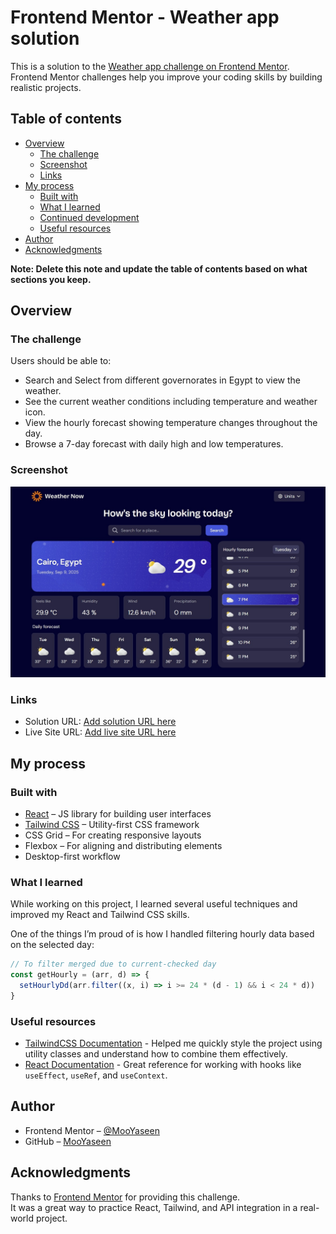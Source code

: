 # Frontend Mentor - Weather app solution

This is a solution to the [Weather app challenge on Frontend Mentor](https://www.frontendmentor.io/challenges/weather-app-K1FhddVm49). Frontend Mentor challenges help you improve your coding skills by building realistic projects. 

## Table of contents

- [Overview](#overview)
  - [The challenge](#the-challenge)
  - [Screenshot](#screenshot)
  - [Links](#links)
- [My process](#my-process)
  - [Built with](#built-with)
  - [What I learned](#what-i-learned)
  - [Continued development](#continued-development)
  - [Useful resources](#useful-resources)
- [Author](#author)
- [Acknowledgments](#acknowledgments)

**Note: Delete this note and update the table of contents based on what sections you keep.**


## Overview


### The challenge

Users should be able to:


- Search and Select from different governorates in Egypt to view the weather.
- See the current weather conditions including temperature and weather icon.
- View the hourly forecast showing temperature changes throughout the day.
- Browse a 7-day forecast with daily high and low temperatures.

### Screenshot

![](./preview.jpeg)



### Links

- Solution URL: [Add solution URL here](https://github.com/MooYaseen/Weather_App)
- Live Site URL: [Add live site URL here](https://mooyaseen.github.io/Weather_App/)


## My process

### Built with

- [React](https://reactjs.org/) – JS library for building user interfaces  
- [Tailwind CSS](https://tailwindcss.com/) – Utility-first CSS framework  
- CSS Grid – For creating responsive layouts  
- Flexbox – For aligning and distributing elements  
- Desktop-first workflow


### What I learned

While working on this project, I learned several useful techniques and improved my React and Tailwind CSS skills.  

One of the things I’m proud of is how I handled filtering hourly data based on the selected day:  

```js
// To filter merged due to current-checked day
const getHourly = (arr, d) => {
  setHourlyDd(arr.filter((x, i) => i >= 24 * (d - 1) && i < 24 * d))
}
```

### Useful resources

- [TailwindCSS Documentation](https://tailwindcss.com/docs) - Helped me quickly style the project using utility classes and understand how to combine them effectively.  
- [React Documentation](https://react.dev) - Great reference for working with hooks like `useEffect`, `useRef`, and `useContext`.  




## Author

- Frontend Mentor – [@MooYaseen](https://www.frontendmentor.io/profile/MooYaseen)
- GitHub – [MooYaseen](https://github.com/MooYaseen)




## Acknowledgments

Thanks to [Frontend Mentor](https://www.frontendmentor.io/) for providing this challenge.  
It was a great way to practice React, Tailwind, and API integration in a real-world project. 
